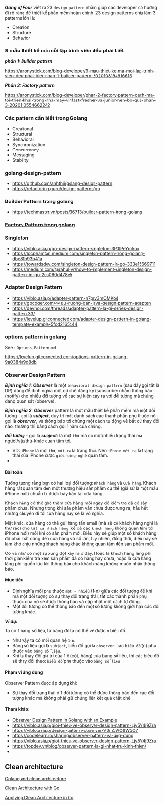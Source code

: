 ***Gang of Four*** viết ra 23 `design pattern` nhằm giúp các developer có hướng đi rõ ràng để thiết kế phần mềm hoàn chỉnh. 23 design patterns chia làm 3 patterns lớn là:
- Creation
- Structure
- Behavior

### 9 mẫu thiết kế mà mỗi lập trình viên dều phải biết

***phần 1: Builder pattern***

https://anonystick.com/blog-developer/9-mau-thiet-ke-ma-moi-lap-trinh-vien-deu-phai-biet-phan-1-builder-pattern-2020103194916615

***Phần 2: Factory pattern***

https://anonystick.com/blog-developer/phan-2-factory-pattern-cach-ma-toi-trien-khai-trong-nha-may-vinfast-fresher-va-junior-nen-bo-qua-phan-3-2020110554662242

### Các pattern cần biết trong Golang
- Creational
- Structural
- Behavioral
- Synchronization
- Concurrency
- Messaging
- Stability

### golang-design-pattern

- https://github.com/anhthii/golang-design-pattern
- https://refactoring.guru/design-patterns/go

### Builder Pattern trong golang

- https://techmaster.vn/posts/36713/builder-pattern-trong-golang


### [Factory Pattern trong golang](https://github.com/mtchuyen/Golang-Tips/blob/master/Go-Pattern/Factory-Pattern.md)


### Singleton
- https://viblo.asia/p/go-design-pattern-singleton-3P0lPeYm5ox
- https://locphamtan.medium.com/singleton-pattern-trong-golang-dbe81b93b41a
- https://towardsdev.com/singleton-design-pattern-in-go-333e15669711
- https://medium.com/@rahul-yr/how-to-implement-singleton-design-pattern-in-go-2ca060d478e5


### Adapter Design Pattern

- https://viblo.asia/p/adapter-pattern-n7prv3mOMKod
- https://gpcoder.com/4483-huong-dan-java-design-pattern-adapter/
- https://devhoi.com/threads/adapter-pattern-la-gi-series-design-pattern.33/
- https://levelup.gitconnected.com/adapter-design-pattern-in-golang-template-example-5fcd2165c44

### options pattern in golang

See : `Options-Pattern.md`

https://levelup.gitconnected.com/options-pattern-in-golang-9a0384a9d8db

### Observer Design Pattern
***Định nghĩa 1***: ***Observer*** là một `behavioral design pattern` (sau đây gọi tắt là DP) dùng để định nghĩa một cơ chế đăng ký (subscribe) nhằm thông báo (notify) cho nhiều đối tượng về các sự kiện xảy ra với đối tượng mà chúng đang quan sát (observe).

***Định nghĩa 2***: ***Observer*** pattern là một mẫu thiết kế phần mềm mà một đối tượng - gọi là ***subject***, duy trì một danh sách các thành phần phụ thuộc nó - gọi là ***observer***, và thông báo tới chúng một cách tự động về bất cứ thay đổi nào, thường thì bằng cách gọi 1 hàm của chúng.

***đối tượng*** - gọi là ***subject***: là một `thứ` mà có một/nhiều trạng thái mà người/vật/thứ-khác quan tâm tới.
- VD: `iPhone` là một `thứ`, `mới ra` là trạng thái. Nên `iPhone mới ra` là trạng thái của iPhone được `giới-công-nghệ` quan tâm.
- 
#### Bài toàn:
Tưởng tượng rằng bạn có hai loại đối tượng: `Khách hàng` và `Cửa hàng`. Khách hàng rất quan tâm đến một thương hiệu sản phẩm cụ thể (giả sử là một mẫu iPhone mới) chuẩn bị được bày bán tại cửa hàng.

Khách hàng có thể ghé thăm cửa hàng mỗi ngày để kiểm tra đã có sản phẩm chưa. Nhưng trong khi sản phẩm vẫn chưa được tung ra, hầu hết những chuyến đi tới cửa hàng này sẽ là vô nghĩa.

Mặt khác, cửa hàng có thể gửi hàng tấn email (mà sẽ có khách hàng nghĩ là thư rác) cho `tất cả khách hàng` (kể cả các `khách hàng` không quan tâm tới iPhone mới) mỗi khi có sản phẩm mới. Điều này sẽ giúp một số khách hàng đỡ phải mất công đến cửa hàng vô số lần, tuy nhiên, đồng thời, điều này sẽ làm khó chịu những khách hàng khác không quan tâm đến sản phẩm mới.

Có vẻ như có một sự xung đột xảy ra ở đây. Hoặc là khách hàng lãng phí thời gian kiểm tra xem sản phẩm đã có hàng hay chưa, hoặc là cửa hàng lãng phí nguồn lực khi thông báo cho khách hàng không muốn nhận thông báo.

#### Mục tiêu
- Định nghĩa mối phụ thuộc `một - nhiều` (1-n) giữa các đối tượng để khi mà một đối tượng có sự thay đổi trạng thái, tất các thành phần phụ thuộc của nó sẽ được thông báo và cập nhật một cách tự động.
- Một đối tượng có thể thông báo đến một số lượng không giới hạn các đối tượng khác.

***Ví dụ:***

Ta có 1 bảng số liệu, từ bảng đó ta có thể vẽ được `n` biểu đồ.
- Như vậy ta có mối quan hệ `1-n`.
- Bảng số liệu gọi là `subject`, biểu đồ gọi là `observer`: các `biểu đồ` (n) phụ thuộc vào `bảng số liệu`.
- Khi ta thay đổi giá trị của 1 ô (cột, hàng) của bảng số liệu, thì các biểu đồ sẽ thay đổi theo: `biểu đồ` phụ thuộc vào `bảng số liệu`

#### Phạm vi ứng dụng
Observer Pattern được áp dụng khi:
- Sự thay đổi trạng thái ở 1 đối tượng có thể được thông báo đến các đối tượng khác mà không phải giữ chúng liên kết quá chặt chẽ

#### Tham khảo:
- [Observer Design Pattern in Golang with an Example](https://levelup.gitconnected.com/observer-design-pattern-in-golang-with-an-example-6c24898059b1)
- https://viblo.asia/p/gioi-thieu-ve-observer-design-pattern-Ljy5V4j9Zra
- https://viblo.asia/p/design-pattern-observer-V3m5WO8W5O7
- https://codelearn.io/sharing/observer-pattern-va-ung-dung
- https://viblo.asia/p/gioi-thieu-ve-observer-design-pattern-Ljy5V4j9Zra
- https://topdev.vn/blog/observer-pattern-la-gi-nhat-tru-kinh-thien/
- [rất dài]: https://toihocdesignpattern.com/head-first-design-patterns-tieng-viet-chuong-2-observer-pattern.html

## Clean architecture

[Golang and clean architecture](https://itnext.io/golang-and-clean-architecture-19ae9aae5683)

[Clean Architecture with Go](https://medium.com/@martinezdelariva/clean-architecture-with-go-60feb7aac3f8)

[Applying Clean Architecture in Go](https://medium.com/@geisonbiazus/applying-clean-architecture-in-go-2c233a96bd47)

